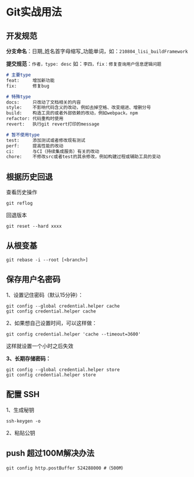 # Git实战用法

## 开发规范

**分支命名**：日期\_姓名首字母缩写\_功能单词，如：`210804_lisi_buildFramework`

**提交规范**：`作者，type: desc` 如：`李四，fix：修复查询用户信息逻辑问题`

```markdown
# 主要type
feat:     增加新功能
fix:      修复bug

# 特殊type
docs:     只改动了文档相关的内容
style:    不影响代码含义的改动，例如去掉空格、改变缩进、增删分号
build:    构造工具的或者外部依赖的改动，例如webpack，npm
refactor: 代码重构时使用
revert:   执行git revert打印的message

# 暂不使用type
test:     添加测试或者修改现有测试
perf:     提高性能的改动
ci:       与CI（持续集成服务）有关的改动
chore:    不修改src或者test的其余修改，例如构建过程或辅助工具的变动
```

## 根据历史回退

查看历史操作

```
git reflog
```

回退版本

```
git reset --hard xxxx
```

## 从根变基

```
git rebase -i --root [<branch>]
```

## 保存用户名密码

1、设置记住密码（默认15分钟）：

```
git config --global credential.helper cache
git config credential.helper cache
```

2、如果想自己设置时间，可以这样做：

```
git config credential.helper 'cache --timeout=3600'
```

这样就设置一个小时之后失效

**3、长期存储密码：**

```
git config --global credential.helper store
git config credential.helper store
```

## 配置 SSH

1、生成秘钥

```
ssh-keygen -o
```

2、粘贴公钥

## push 超过100M解决办法

```shell
git config http.postBuffer 524288000 #（500M）
```


